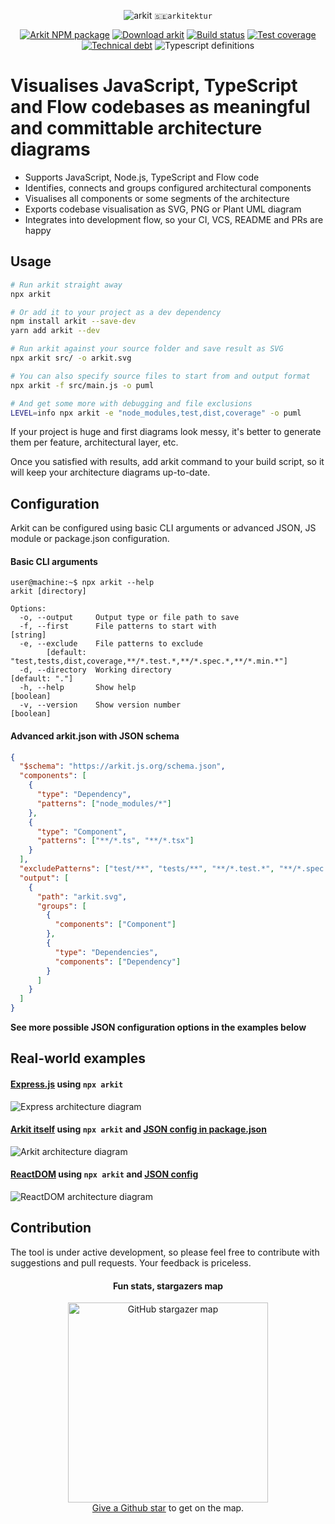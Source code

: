 <p align="center">
  <img src="https://arkit.js.org/arkit.svg" alt="arkit" valign="top" /> <code>🇸🇪arkitektur</code>
</p>
<p align="center">
  <a href="https://www.npmjs.com/arkit"><img src="https://img.shields.io/npm/v/arkit.svg?label=%20&style=flat-square" alt="Arkit NPM package" /></a>
  <a href="https://www.npmjs.com/arkit"><img src="https://img.shields.io/npm/dw/arkit.svg?style=flat-square" alt="Download arkit" /></a>
  <a href="https://travis-ci.org/dyatko/arkit"><img src="https://img.shields.io/travis/dyatko/arkit.svg?style=flat-square" alt="Build status" /></a>
  <a href="https://codeclimate.com/github/dyatko/arkit/code"><img src="https://img.shields.io/codeclimate/coverage/dyatko/arkit.svg?style=flat-square" alt="Test coverage" /></a>
  <a href="https://codeclimate.com/github/dyatko/arkit/issues"><img src="https://img.shields.io/codeclimate/tech-debt/dyatko/arkit.svg?style=flat-square" alt="Technical debt" /></a>
  <img src="https://img.shields.io/npm/types/arkit.svg?style=flat-square" alt="Typescript definitions" />
</p>

# Visualises JavaScript, TypeScript and Flow codebases as meaningful and committable architecture diagrams

- Supports JavaScript, Node.js, TypeScript and Flow code
- Identifies, connects and groups configured architectural components
- Visualises all components or some segments of the architecture
- Exports codebase visualisation as SVG, PNG or Plant UML diagram
- Integrates into development flow, so your CI, VCS, README and PRs are happy

## Usage

```sh
# Run arkit straight away
npx arkit

# Or add it to your project as a dev dependency
npm install arkit --save-dev
yarn add arkit --dev
```

```sh
# Run arkit against your source folder and save result as SVG
npx arkit src/ -o arkit.svg

# You can also specify source files to start from and output format
npx arkit -f src/main.js -o puml

# And get some more with debugging and file exclusions
LEVEL=info npx arkit -e "node_modules,test,dist,coverage" -o puml
```

If your project is huge and first diagrams look messy, it's better to generate them per feature, architectural layer, etc.

Once you satisfied with results, add arkit command to your build script, so it will keep your architecture diagrams up-to-date.

## Configuration

Arkit can be configured using basic CLI arguments or advanced JSON, JS module or package.json configuration.

#### Basic CLI arguments

```console
user@machine:~$ npx arkit --help
arkit [directory]

Options:
  -o, --output     Output type or file path to save
  -f, --first      File patterns to start with                          [string]
  -e, --exclude    File patterns to exclude
        [default: "test,tests,dist,coverage,**/*.test.*,**/*.spec.*,**/*.min.*"]
  -d, --directory  Working directory                              [default: "."]
  -h, --help       Show help                                           [boolean]
  -v, --version    Show version number                                 [boolean]
```

#### Advanced arkit.json with JSON schema

```json
{
  "$schema": "https://arkit.js.org/schema.json",
  "components": [
    {
      "type": "Dependency",
      "patterns": ["node_modules/*"]
    },
    {
      "type": "Component",
      "patterns": ["**/*.ts", "**/*.tsx"]
    }
  ],
  "excludePatterns": ["test/**", "tests/**", "**/*.test.*", "**/*.spec.*"],
  "output": [
    {
      "path": "arkit.svg",
      "groups": [
        {
          "components": ["Component"]
        },
        {
          "type": "Dependencies",
          "components": ["Dependency"]
        }
      ]
    }
  ]
}
```

**See more possible JSON configuration options in the examples below**

## Real-world examples

#### [Express.js](https://github.com/dyatko/arkit/tree/master/test/express) using `npx arkit`
![Express architecture diagram](https://arkit.js.org/test/express/express.svg)

#### [Arkit itself](https://github.com/dyatko/arkit/tree/master/src) using `npx arkit` and [JSON config in package.json](https://github.com/dyatko/arkit/blob/master/package.json#L17)
![Arkit architecture diagram](https://arkit.js.org/dist/arkit.png)

#### [ReactDOM](https://github.com/dyatko/arkit/tree/master/test/react-dom) using `npx arkit` and [JSON config](test/react-dom/arkit.json)
![ReactDOM architecture diagram](https://arkit.js.org/test/react-dom/arkit.svg)

## Contribution

The tool is under active development, so please feel free to contribute with suggestions and pull requests. Your feedback is priceless.

<h4 align="center">Fun stats, stargazers map</h4>

<p align="center">
    <img src="https://docs.google.com/spreadsheets/d/e/2PACX-1vRISFoOgWs4rihpPl2aWnQsqpMprhJIZnq7hulWWqMXPNqWodMkOWs_kImI2BLGdKZcXuiYYlP1Jj5T/pubchart?oid=1029094759&format=image" alt="GitHub stargazer map" height="320" /><br />
    <a href="https://github.com/dyatko/arkit">Give a Github star</a> to get on the map.
</p>
